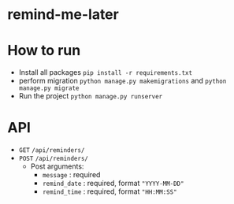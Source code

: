 # remind-me-later

# How to run
- Install all packages ``pip install -r requirements.txt``
- perform migration ``python manage.py makemigrations`` and ``python manage.py migrate``
- Run the project ``python manage.py runserver``


# API 
- ``GET`` ``/api/reminders/``
- ``POST`` ``/api/reminders/``
  - Post arguments:
    - ``message`` : required
    - ``remind_date`` : required, format ``"YYYY-MM-DD"``
    - ``remind_time`` : required, format ``"HH:MM:SS"``


  


